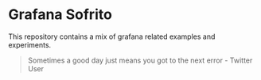 # Grafana Sofrito
This repository contains a mix of grafana related examples and experiments.
 > Sometimes a good day just means you got to the next error - Twitter User
